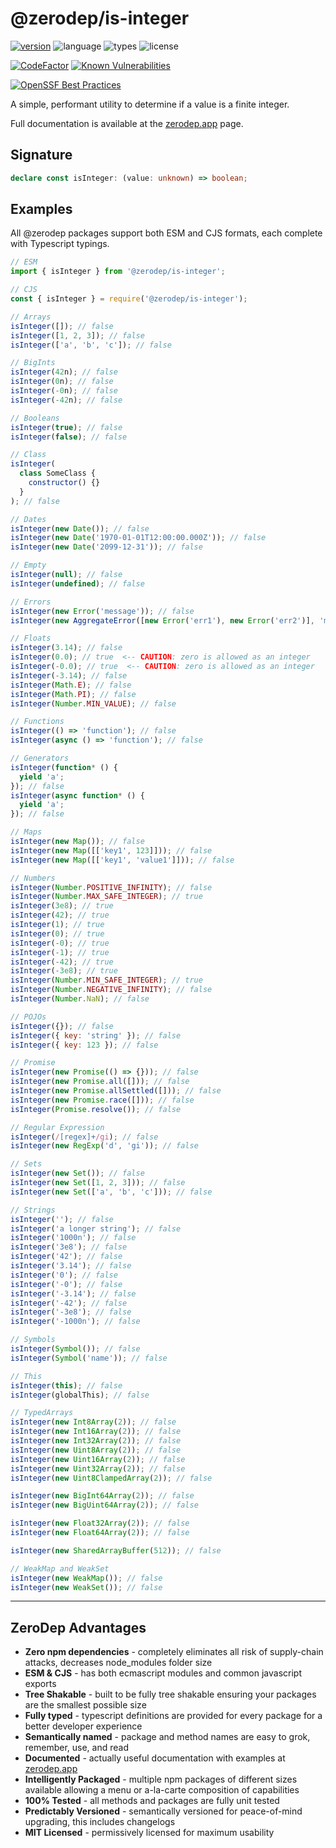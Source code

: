# @zerodep/is-integer

[![version](https://img.shields.io/npm/v/@zerodep/is-integer?style=flat-square&color=blue)](https://www.npmjs.com/package/@zerodep/is-integer)
![language](https://img.shields.io/badge/typescript-100%25-blue?style=flat-square)
![types](https://img.shields.io/badge/types-included-blue?style=flat-square)
![license](https://img.shields.io/github/license/cdepage/zerodep?color=blue&style=flat-square)

[![CodeFactor](https://www.codefactor.io/repository/github/cdepage/zerodep/badge)](https://www.codefactor.io/repository/github/cdepage/zerodep)
[![Known Vulnerabilities](https://snyk.io/test/github/cdepage/zerodep/badge.svg)](https://snyk.io/test/github/cdepage/zerodep)

[![OpenSSF Best Practices](https://www.bestpractices.dev/projects/9225/badge)](https://www.bestpractices.dev/projects/9225)

A simple, performant utility to determine if a value is a finite integer.

Full documentation is available at the [zerodep.app](http://zerodep.app/#/is/integer) page.

## Signature

```typescript
declare const isInteger: (value: unknown) => boolean;
```

## Examples

All @zerodep packages support both ESM and CJS formats, each complete with Typescript typings.

```javascript
// ESM
import { isInteger } from '@zerodep/is-integer';

// CJS
const { isInteger } = require('@zerodep/is-integer');
```

```javascript
// Arrays
isInteger([]); // false
isInteger([1, 2, 3]); // false
isInteger(['a', 'b', 'c']); // false

// BigInts
isInteger(42n); // false
isInteger(0n); // false
isInteger(-0n); // false
isInteger(-42n); // false

// Booleans
isInteger(true); // false
isInteger(false); // false

// Class
isInteger(
  class SomeClass {
    constructor() {}
  }
); // false

// Dates
isInteger(new Date()); // false
isInteger(new Date('1970-01-01T12:00:00.000Z')); // false
isInteger(new Date('2099-12-31')); // false

// Empty
isInteger(null); // false
isInteger(undefined); // false

// Errors
isInteger(new Error('message')); // false
isInteger(new AggregateError([new Error('err1'), new Error('err2')], 'message')); // false

// Floats
isInteger(3.14); // false
isInteger(0.0); // true  <-- CAUTION: zero is allowed as an integer
isInteger(-0.0); // true  <-- CAUTION: zero is allowed as an integer
isInteger(-3.14); // false
isInteger(Math.E); // false
isInteger(Math.PI); // false
isInteger(Number.MIN_VALUE); // false

// Functions
isInteger(() => 'function'); // false
isInteger(async () => 'function'); // false

// Generators
isInteger(function* () {
  yield 'a';
}); // false
isInteger(async function* () {
  yield 'a';
}); // false

// Maps
isInteger(new Map()); // false
isInteger(new Map([['key1', 123]])); // false
isInteger(new Map([['key1', 'value1']])); // false

// Numbers
isInteger(Number.POSITIVE_INFINITY); // false
isInteger(Number.MAX_SAFE_INTEGER); // true
isInteger(3e8); // true
isInteger(42); // true
isInteger(1); // true
isInteger(0); // true
isInteger(-0); // true
isInteger(-1); // true
isInteger(-42); // true
isInteger(-3e8); // true
isInteger(Number.MIN_SAFE_INTEGER); // true
isInteger(Number.NEGATIVE_INFINITY); // false
isInteger(Number.NaN); // false

// POJOs
isInteger({}); // false
isInteger({ key: 'string' }); // false
isInteger({ key: 123 }); // false

// Promise
isInteger(new Promise(() => {})); // false
isInteger(new Promise.all([])); // false
isInteger(new Promise.allSettled([])); // false
isInteger(new Promise.race([])); // false
isInteger(Promise.resolve()); // false

// Regular Expression
isInteger(/[regex]+/gi); // false
isInteger(new RegExp('d', 'gi')); // false

// Sets
isInteger(new Set()); // false
isInteger(new Set([1, 2, 3])); // false
isInteger(new Set(['a', 'b', 'c'])); // false

// Strings
isInteger(''); // false
isInteger('a longer string'); // false
isInteger('1000n'); // false
isInteger('3e8'); // false
isInteger('42'); // false
isInteger('3.14'); // false
isInteger('0'); // false
isInteger('-0'); // false
isInteger('-3.14'); // false
isInteger('-42'); // false
isInteger('-3e8'); // false
isInteger('-1000n'); // false

// Symbols
isInteger(Symbol()); // false
isInteger(Symbol('name')); // false

// This
isInteger(this); // false
isInteger(globalThis); // false

// TypedArrays
isInteger(new Int8Array(2)); // false
isInteger(new Int16Array(2)); // false
isInteger(new Int32Array(2)); // false
isInteger(new Uint8Array(2)); // false
isInteger(new Uint16Array(2)); // false
isInteger(new Uint32Array(2)); // false
isInteger(new Uint8ClampedArray(2)); // false

isInteger(new BigInt64Array(2)); // false
isInteger(new BigUint64Array(2)); // false

isInteger(new Float32Array(2)); // false
isInteger(new Float64Array(2)); // false

isInteger(new SharedArrayBuffer(512)); // false

// WeakMap and WeakSet
isInteger(new WeakMap()); // false
isInteger(new WeakSet()); // false
```

---

## ZeroDep Advantages

- **Zero npm dependencies** - completely eliminates all risk of supply-chain attacks, decreases node_modules folder size
- **ESM & CJS** - has both ecmascript modules and common javascript exports
- **Tree Shakable** - built to be fully tree shakable ensuring your packages are the smallest possible size
- **Fully typed** - typescript definitions are provided for every package for a better developer experience
- **Semantically named** - package and method names are easy to grok, remember, use, and read
- **Documented** - actually useful documentation with examples at [zerodep.app](https://zerodep.app)
- **Intelligently Packaged** - multiple npm packages of different sizes available allowing a menu or a-la-carte composition of capabilities
- **100% Tested** - all methods and packages are fully unit tested
- **Predictably Versioned** - semantically versioned for peace-of-mind upgrading, this includes changelogs
- **MIT Licensed** - permissively licensed for maximum usability
